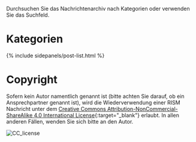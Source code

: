 Durchsuchen Sie das Nachrichtenarchiv nach Kategorien oder verwenden Sie das Suchfeld.

# Kategorien

{% include sidepanels/post-list.html %}

# Copyright

Sofern kein Autor namentlich genannt ist (bitte achten Sie darauf, ob ein Ansprechpartner genannt ist), wird die Wiederverwendung einer RISM Nachricht unter dem [Creative Commons Attribution-NonCommercial-ShareAlike 4.0 International License](http://creativecommons.org/licenses/by-nc-sa/4.0/){:target="_blank"} erlaubt. In allen anderen Fällen, wenden Sie sich bitte an den Autor.

![CC_license](/images/CC_license.png)
